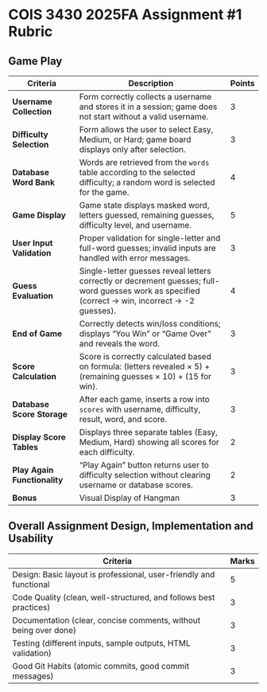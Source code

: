 # COIS 3430 2025FA Assignment #1 Rubric

## Game Play

| **Criteria**                     | **Description**                                                                                                                                   | **Points** |
| -------------------------------- | ------------------------------------------------------------------------------------------------------------------------------------------------- | ---------- |
| **Username Collection**       | Form correctly collects a username and stores it in a session; game does not start without a valid username.                                      | 3          |
| **Difficulty Selection**      | Form allows the user to select Easy, Medium, or Hard; game board displays only after selection.                                                   | 3          |
| **Database Word Bank**        | Words are retrieved from the `words` table according to the selected difficulty; a random word is selected for the game.                          | 4          |
| **Game Display**              | Game state displays masked word, letters guessed, remaining guesses, difficulty level, and username.                                              | 5          |
| **User Input Validation**     | Proper validation for single-letter and full-word guesses; invalid inputs are handled with error messages.                                        | 3          |
| **Guess Evaluation**          | Single-letter guesses reveal letters correctly or decrement guesses; full-word guesses work as specified (correct → win, incorrect → -2 guesses). | 4          |
| **End of Game**               | Correctly detects win/loss conditions; displays “You Win” or “Game Over” and reveals the word.                                                    | 3          |
| **Score Calculation**         | Score is correctly calculated based on formula: (letters revealed × 5) + (remaining guesses × 10) + (15 for win).                                                | 3          |
| **Database Score Storage**    | After each game, inserts a row into `scores` with username, difficulty, result, word, and score.                                                  | 3          |
| **Display Score Tables**     | Displays three separate tables (Easy, Medium, Hard) showing all scores for each difficulty.                                                       | 2          |
| **Play Again Functionality** | “Play Again” button returns user to difficulty selection without clearing username or database scores.                                            | 2          |
| **Bonus** | Visual Display of Hangman                                            | 3          |

## Overall Assignment Design, Implementation and Usability

| **Criteria**                                                       | **Marks** |
| ------------------------------------------------------------------ | --------- |
| Design: Basic layout is professional, user-friendly and functional | 5         |
| Code Quality (clean, well-structured, and follows best practices)  | 3         |
| Documentation (clear, concise comments, without being over done)   | 3         |
| Testing (different inputs, sample outputs, HTML validation)        | 3         |
| Good Git Habits (atomic commits, good commit messages)             | 3         |
